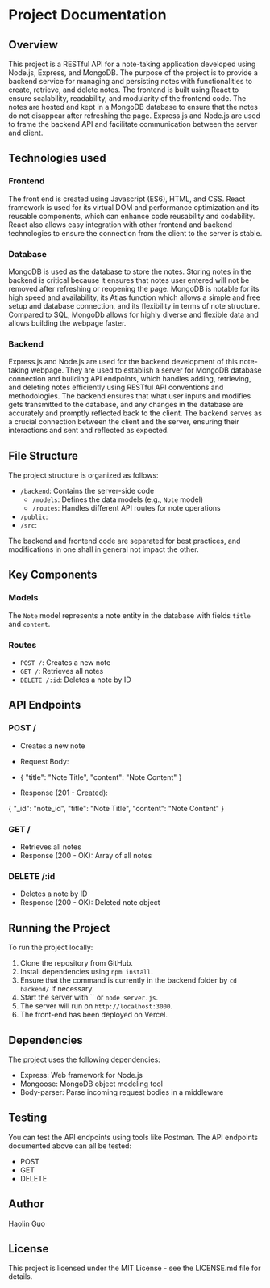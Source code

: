 # Project Documentation

## Overview
This project is a RESTful API for a note-taking application developed using Node.js, Express, and MongoDB. The purpose of the project is to provide a backend service for managing and persisting notes with functionalities to create, retrieve, and delete notes. The frontend is built using React to ensure scalability, readability, and modularity of the frontend code. The notes are hosted and kept in a MongoDB database to ensure that the notes do not disappear after refreshing the page. Express.js and Node.js are used to frame the backend API and facilitate communication between the server and client. 

## Technologies used

### Frontend

The front end is created using Javascript (ES6), HTML, and CSS. React framework is used for its virtual DOM and performance optimization and its reusable components, which can enhance code reusability and codability. React also allows easy integration with other frontend and backend technologies to ensure the connection from the client to the server is stable. 

### Database

MongoDB is used as the database to store the notes. Storing notes in the backend is critical because it ensures that notes user entered will not be removed after refreshing or reopening the page. MongoDB is notable for its high speed and availability, its Atlas function which allows a simple and free setup and database connection, and its flexibility in terms of note structure. Compared to SQL, MongoDb allows for highly diverse and flexible data and allows building the webpage faster. 

### Backend

Express.js and Node.js are used for the backend development of this note-taking webpage. They are used to establish a server for MongoDB database connection and building API endpoints, which handles adding, retrieving, and deleting notes efficiently using RESTful API conventions and methodologies. The backend ensures that what user inputs and modifies gets transmitted to the database, and any changes in the database are accurately and promptly reflected back to the client. The backend serves as a crucial connection between the client and the server, ensuring their interactions and sent and reflected as expected. 

## File Structure
The project structure is organized as follows:
- `/backend`: Contains the server-side code
  - `/models`: Defines the data models (e.g., `Note` model)
  - `/routes`: Handles different API routes for note operations
- `/public`:
- `/src`:

The backend and frontend code are separated for best practices, and modifications in one shall in general not impact the other. 

## Key Components
### Models
The `Note` model represents a note entity in the database with fields `title` and `content`.

### Routes
- `POST /`: Creates a new note
- `GET /`: Retrieves all notes
- `DELETE /:id`: Deletes a note by ID


## API Endpoints
### POST /
- Creates a new note
- Request Body:

- {
"title": "Note Title",
"content": "Note Content"
}

- Response (201 - Created):

{
"_id": "note_id",
"title": "Note Title",
"content": "Note Content"
}


### GET /
- Retrieves all notes
- Response (200 - OK): Array of all notes

### DELETE /:id
- Deletes a note by ID
- Response (200 - OK): Deleted note object

## Running the Project
To run the project locally:
1. Clone the repository from GitHub.
2. Install dependencies using `npm install`.
3. Ensure that the command is currently in the backend folder by  `cd backend/` if necessary.
4. Start the server with `` or `node server.js`.
5. The server will run on `http://localhost:3000`.
6. The front-end has been deployed on Vercel. 

## Dependencies
The project uses the following dependencies:
- Express: Web framework for Node.js
- Mongoose: MongoDB object modeling tool
- Body-parser: Parse incoming request bodies in a middleware



## Testing
You can test the API endpoints using tools like Postman. The API endpoints documented above can all be tested:

- POST
- GET
- DELETE

## Author
Haolin Guo

## License
This project is licensed under the MIT License - see the LICENSE.md file for details.
